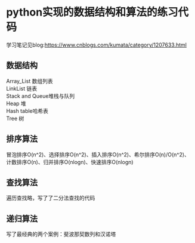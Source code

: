 python实现的数据结构和算法的练习代码
====
学习笔记见blog:https://www.cnblogs.com/kumata/category/1207633.html  

数据结构
----
Array_List 数组列表  
LinkList 链表  
Stack and Queue堆栈与队列  
Heap 堆  
Hash table哈希表  
Tree 树

排序算法
----
冒泡排序O(n^2)、选择排序O(n^2)、插入排序O(n^2)、希尔排序O(n)/O(n^2)、计数排序O(n)、归并排序O(nlogn)、快速排序O(nlogn)

查找算法
---
遍历查找略，写了了二分法查找的代码

递归算法
----
写了最经典的两个案例：斐波那契数列和汉诺塔




